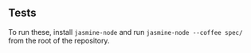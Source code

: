 ## Tests

To run these, install `jasmine-node` and run `jasmine-node --coffee spec/` from
the root of the repository.
